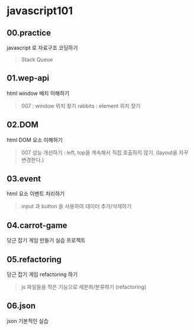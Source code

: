 # javascript101

## 00.practice
javascript 로 자료구조 코딩하기
> Stack
> Queue

## 01.wep-api
html window 배치 이해하기
> 007 : window 위치 찾기
> rabbits : element 위치 찾기

## 02.DOM
html DOM 요소 이해하기
> 007 성능 개선하기 : left, top을 계속해서 직접 호출하지 않기. (layout을 자꾸 변경한다.)

## 03.event
html 요소 이벤트 처리하기
> input 과 button 을 사용하여 데이터 추가/삭제하기

## 04.carrot-game
당근 잡기 게임 만들기 실습 프로젝트

## 05.refactoring
당근 잡기 게임 refactoring 하기
> js 파일들을 작은 기능으로 세분화/분류하기 (refactoring)

## 06.json
json 기본적인 실습